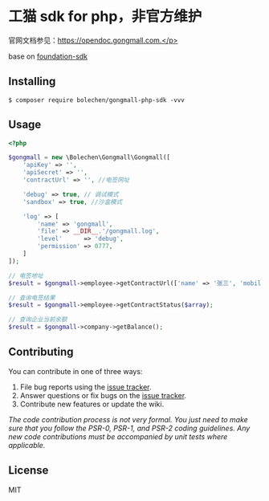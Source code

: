 
# 工猫 sdk for php，非官方维护

官网文档参见：https://opendoc.gongmall.com.</p>

base on [foundation-sdk](https://github.com/HanSon/foundation-sdk)

## Installing

```shell
$ composer require bolechen/gongmall-php-sdk -vvv
```

## Usage

```php
<?php

$gongmall = new \Bolechen\Gongmall\Gongmall([
    'apiKey' => '',
    'apiSecret' => '',
    'contractUrl' => '', //电签网址

    'debug' => true, // 调试模式
    'sandbox' => true, //沙盒模式

    'log' => [
        'name' => 'gongmall',
        'file' => __DIR__.'/gongmall.log',
        'level'      => 'debug',
        'permission' => 0777,
    ]
]);

// 电签地址
$result = $gongmall->employee->getContractUrl(['name' => '张三', 'mobile' => 'xxx', 'idNumber' => 'xxx']);

// 查询电签结果
$result = $gongmall->employee->getContractStatus($array);

// 查询企业当前余额
$result = $gongmall->company->getBalance();

```

## Contributing

You can contribute in one of three ways:

1. File bug reports using the [issue tracker](https://github.com/bolechen/gongmall-php-sdk/issues).
2. Answer questions or fix bugs on the [issue tracker](https://github.com/bolechen/gongmall-php-sdk/issues).
3. Contribute new features or update the wiki.

_The code contribution process is not very formal. You just need to make sure that you follow the PSR-0, PSR-1, and PSR-2 coding guidelines. Any new code contributions must be accompanied by unit tests where applicable._

## License

MIT
